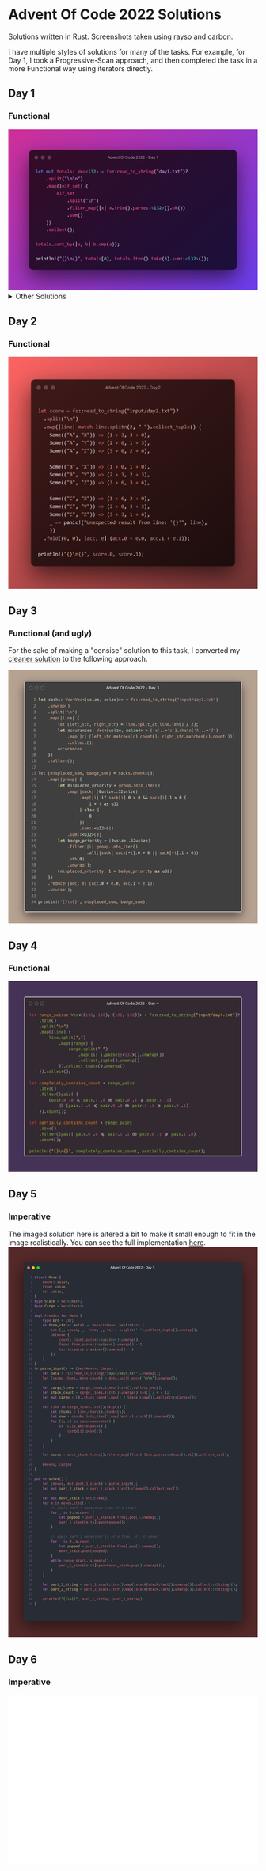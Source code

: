 # Advent Of Code 2022 Solutions

Solutions written in Rust. Screenshots taken using [rayso](https://ray.so/) and [carbon](https://carbon.now.sh/).

I have multiple styles of solutions for many of the tasks. For example, for Day 1, I took a Progressive-Scan approach, and then completed the task in a more Functional way using iterators directly.

## Day 1
### Functional
<img src="images/day1_functional.png" />

<details>
<summary>Other Solutions</summary>

### Progressive Scan
<img src="images/day1_progscan.png" />
</details>

## Day 2
### Functional
<img src="images/day2_functional.png" />

## Day 3
### Functional (and ugly)

For the sake of making a "consise" solution to this task, I converted my <a href="src/day3.rs#L75">cleaner solution</a> to the following approach.

<img src="images/day3_ugly_.png" />

## Day 4
### Functional

<img src="images/day4_functional.png" />

## Day 5
### Imperative

The imaged solution here is altered a bit to make it small enough to fit in the image realistically. You can see the full implementation <a href="src/day5.rs#L86">here</a>.
<img src="images/day5_imperative.png" />

## Day 6
### Imperative

![Day 6 Imperative Solution](images/day6_imperative.svg)
